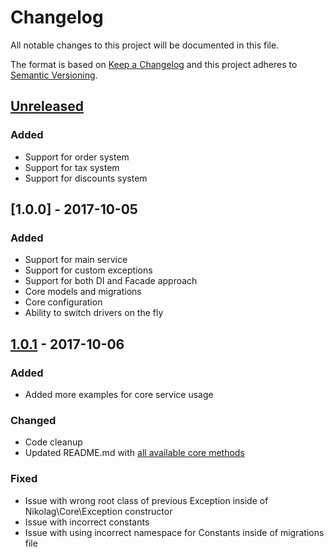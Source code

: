 # Changelog
All notable changes to this project will be documented in this file.

The format is based on [Keep a Changelog](http://keepachangelog.com/en/1.0.0/)
and this project adheres to [Semantic Versioning](http://semver.org/spec/v2.0.0.html).

## [Unreleased]
### Added
- Support for order system
- Support for tax system
- Support for discounts system

## [1.0.0] - 2017-10-05
### Added
- Support for main service
- Support for custom exceptions
- Support for both DI and Facade approach
- Core models and migrations
- Core configuration
- Ability to switch drivers on the fly

## [1.0.1] - 2017-10-06
### Added
- Added more examples for core service usage

### Changed
- Code cleanup
- Updated README.md with [all available core methods](https://github.com/NikolaGavric94/nikolag-core#all-available-core-methods)

### Fixed
- Issue with wrong root class of previous Exception inside of Nikolag\Core\Exception constructor
- Issue with incorrect constants
- Issue with using incorrect namespace for Constants inside of migrations file

[Unreleased]: https://github.com/NikolaGavric94/laravel-square/compare/v1.0.1...HEAD
[1.0.1]: https://github.com/NikolaGavric94/laravel-square/compare/v1.0.0...v1.0.1
